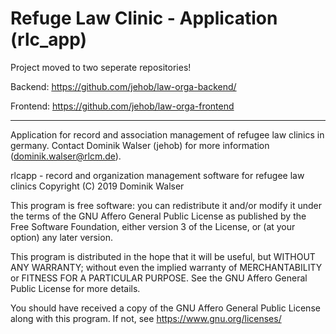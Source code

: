 # Refuge Law Clinic - Application (rlc_app)

Project moved to two seperate repositories!

Backend: https://github.com/jehob/law-orga-backend/

Frontend: https://github.com/jehob/law-orga-frontend

________________

Application for record and association management of refugee law clinics in germany.
Contact Dominik Walser (jehob) for more information (dominik.walser@rlcm.de).

rlcapp - record and organization management software for refugee law clinics
Copyright (C) 2019  Dominik Walser

This program is free software: you can redistribute it and/or modify
it under the terms of the GNU Affero General Public License as
published by the Free Software Foundation, either version 3 of the
License, or (at your option) any later version.

This program is distributed in the hope that it will be useful,
but WITHOUT ANY WARRANTY; without even the implied warranty of
MERCHANTABILITY or FITNESS FOR A PARTICULAR PURPOSE.  See the
GNU Affero General Public License for more details.

You should have received a copy of the GNU Affero General Public License
along with this program.  If not, see <https://www.gnu.org/licenses/>

